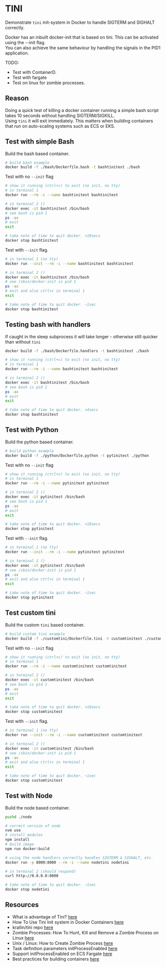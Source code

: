 # TINI

Demonstrate `tini` init-system in Docker to handle SIGTERM and SIGHALT correctly.  

Docker has an inbuilt docker-init that is based on tini.  This can be activated using the --init flag.  
You can also achieve the same behaviour by handling the signals in the PID1 application.  

TODO:

* Test with ContainerD.
* Test with fargate
* Test on linux for zombie processes.

## Reason

Doing a quick test of killing a docker container running a simple bash script takes 10 seconds without handling SIGTERM/SIGKILL.  
Using `tini` it will exit immediately.  This matters when building containers that run on auto-scaling systems such as ECS or EKS.  

## Test with simple Bash

Build the bash based container.  

```sh
# build bash example
docker build -f ./bash/Dockerfile.bash -t bashtinitest ./bash
```

Test with no `--init` flag  

```sh
# show it running (ctrl+c) to exit (no init, no tty)
# in terminal 1 
docker run --rm -i --name bashtinitest bashtinitest

# in terminal 2 ()
docker exec -it bashtinitest /bin/bash 
# see bash is pid 1
ps -ax 
# exit 
exit

# take note of time to quit docker. >10secs 
docker stop bashtinitest
```

Test with `--init` flag.  

```sh
# in terminal 1 (no tty)
docker run --init --rm -i --name bashtinitest bashtinitest  

# in terminal 2 ()
docker exec -it bashtinitest /bin/bash 
# see /sbin/docker-init is pid 1
ps -ax 
# exit and also ctrl+c in terminal 1
exit

# take note of time to quit docker. ~1sec 
docker stop bashtinitest
```

## Testing bash with handlers

If caught in the sleep subprocess it will take longer - otherwise still quicker than without `tini`  

```sh
docker build -f ./bash/Dockerfile.handlers -t bashtinitest ./bash  

# show it running (ctrl+c) to exit (no init, no tty)
# in terminal 1 
docker run --rm -i --name bashtinitest bashtinitest

# in terminal 2 ()
docker exec -it bashtinitest /bin/bash 
# see bash is pid 1
ps -ax 
# exit 
exit

# take note of time to quit docker. <4secs
docker stop bashtinitest
```

## Test with Python

Build the python based container.  

```sh
# build python example
docker build -f ./python/Dockerfile.python -t pytinitest ./python
```

Test with no `--init` flag  

```sh
# show it running (ctrl+c) to exit (no init, no tty)
# in terminal 1 
docker run --rm -i --name pytinitest pytinitest

# in terminal 2 ()
docker exec -it pytinitest /bin/bash 
# see bash is pid 1
ps -ax 
# exit 
exit

# take note of time to quit docker. >10secs 
docker stop pytinitest
```

Test with `--init` flag.  

```sh
# in terminal 1 (no tty)
docker run --init --rm -i --name pytinitest pytinitest  

# in terminal 2 ()
docker exec -it pytinitest /bin/bash 
# see /sbin/docker-init is pid 1
ps -ax 
# exit and also ctrl+c in terminal 1
exit

# take note of time to quit docker. ~1sec 
docker stop pytinitest
```

## Test custom tini

Build the custom `tini` based container.  

```sh
# build custom tini example
docker build -f ./customtini/Dockerfile.tini -t customtinitest ./customtini
```

Test with no `--init` flag  

```sh
# show it running (ctrl+c) to exit (no init, no tty)
# in terminal 1 
docker run --rm -i --name customtinitest customtinitest

# in terminal 2 ()
docker exec -it customtinitest /bin/bash 
# see bash is pid 1
ps -ax 
# exit 
exit

# take note of time to quit docker. >10secs 
docker stop customtinitest
```

Test with `--init` flag.  

```sh
# in terminal 1 (no tty)
docker run --init --rm -i --name customtinitest customtinitest  

# in terminal 2 ()
docker exec -it customtinitest /bin/bash 
# see /sbin/docker-init is pid 1
ps -ax 
# exit and also ctrl+c in terminal 1
exit

# take note of time to quit docker. ~1sec 
docker stop customtinitest
```

## Test with Node

Build the node based container.  

```sh
pushd ./node

# correct version of node
nvm use
# install modules
npm install
# build image
npm run docker:build

# using the node handlers correctly handles SIGTERM & SIGHALT, etc.
docker run -p 8000:8000 --rm -i --name nodetini nodetini         

# in terminal 2 (should respond)
curl http://0.0.0.0:8000

# take note of time to quit docker. ~1sec 
docker stop nodetini
```

## Resources

* What is advantage of Tini? [here](https://github.com/krallin/tini/issues/)  
* How To Use Tini Init system in Docker Containers [here](https://computingforgeeks.com/use-tini-init-system-in-docker-containers/)  
* krallin/tini repo [here](https://github.com/krallin/tini)
* Zombie Processes: How To Hunt, Kill and Remove a Zombie Process on Linux [here](https://www.alibabacloud.com/blog/zombie-processes-how-to-hunt-kill-and-remove-a-zombie-process-on-linux_597383)
* Unix / Linux: How to Create Zombie Process [here](https://stackpointer.io/unix/unix-linux-create-zombie-process/625/)
* Task definition parameters initProcessEnabled [here](https://docs.aws.amazon.com/AmazonECS/latest/developerguide/task_definition_parameters.html)
* Support initProcessEnabled on ECS Fargate [here](https://github.com/cloudposse/terraform-aws-ecs-container-definition/issues/143)
* Best practices for building containers [here](https://cloud.google.com/architecture/best-practices-for-building-containers)  
